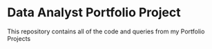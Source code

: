 # Data Analyst Portfolio Project

This repository contains all of the code and queries from my Portfolio Projects
